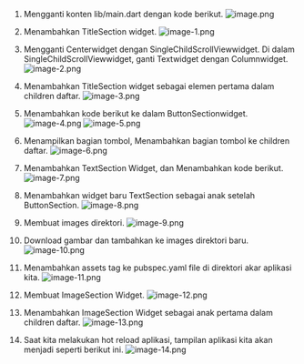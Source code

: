 1. Mengganti konten lib/main.dart dengan kode berikut.
![image.png](image.png)

2. Menambahkan TitleSection widget.
![image-1.png](image-1.png)

3. Mengganti Centerwidget dengan SingleChildScrollViewwidget. Di dalam SingleChildScrollViewwidget, ganti Textwidget dengan Columnwidget.
![image-2.png](image-2.png)

4. Menambahkan TitleSection widget sebagai elemen pertama dalam children daftar.
![image-3.png](image-3.png)

5. Menambahkan kode berikut ke dalam ButtonSectionwidget.
![image-4.png](image-4.png)
![image-5.png](image-5.png)

6. Menampilkan bagian tombol, Menambahkan bagian tombol ke children daftar.
![image-6.png](image-6.png)

7. Menambahkan TextSection Widget, dan Menambahkan kode berikut.
![image-7.png](image-7.png)

8. Menambahkan widget baru TextSection sebagai anak setelah ButtonSection.
![image-8.png](image-8.png)

9. Membuat images direktori.
![image-9.png](image-9.png)

10. Download gambar dan tambahkan ke images direktori baru.
![image-10.png](image-10.png)

11. Menambahkan assets tag ke pubspec.yaml file di direktori akar aplikasi kita.
![image-11.png](image-11.png)

12. Membuat ImageSection Widget.
![image-12.png](image-12.png)

13. Menambahkan ImageSection Widget sebagai anak pertama dalam children daftar.
![image-13.png](image-13.png)

14. Saat kita melakukan hot reload aplikasi, tampilan aplikasi kita akan menjadi seperti berikut ini.
![image-14.png](image-14.png)